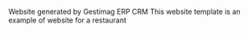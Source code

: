 Website generated by Gestimag ERP CRM
This website template is an example of website for a restaurant
